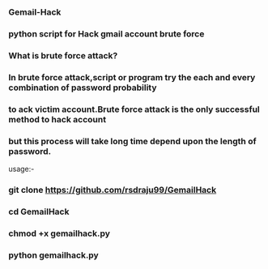 ### Gemail-Hack

### python script for Hack gmail account brute force 

###  What is brute force attack?
### In brute force attack,script or program try the each and every combination of password probability 
### to ack victim account.Brute force attack is the only successful method to hack account
### but this process will take long time depend upon the length of password.

usage:-

### git clone https://github.com/rsdraju99/GemailHack
    
### cd GemailHack

### chmod +x gemailhack.py

### python gemailhack.py


